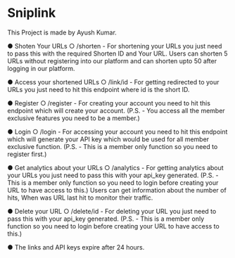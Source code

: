 # Sniplink

This Project is made by Ayush Kumar.

● Shoten Your URLs
  ○ /shorten    -   For shortening your URLs you just need to pass this with the required Shorten ID and Your URL.
                    Users can shorten 5 URLs without registering into our platform and can shorten upto 50 after logging in our platform.

● Access your shortened URLs
  ○ /link/id    -   For getting redirected to your URLs you just need to hit this endpoint where id is the short ID.

● Register
  ○ /register   -   For creating your account you need to hit this endpoint which will create your account.
                    (P.S. - You access all the member exclusive features you need to be a member.)

● Login
  ○ /login      -   For accessing your account you need to hit this endpoint which will generate your API key which would be used for all member exclusive function.
                    (P.S. - This is a member only function so you need to register first.)

● Get analytics about your URLs
  ○ /analytics  -   For getting analytics about your URLs you just need to pass this with your api_key generated.
                    (P.S. - This is a member only function so you need to login before creating your URL to have access to this.)
                    Users can get information about the number of hits, When was URL last hit to monitor their traffic.

● Delete your URL
  ○ /delete/id  -   For deleting your URL you just need to pass this with your api_key generated.
                    (P.S. - This is a member only function so you need to login before creating your URL to have access to this.)
                    
● The links and API keys expire after 24 hours.

